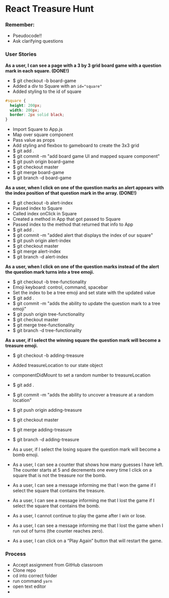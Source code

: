 # React Treasure Hunt

### Remember:
- Pseudocode!!
- Ask clarifying questions

### User Stories
**As a user, I can see a page with a 3 by 3 grid board game with a question mark in each square. (DONE!)**

- $ git checkout -b board-game
- Added a div to Square with an `id="square"`
- Added styling to the id of square
```css
#square {
  height: 200px;
  width: 200px;
  border: 2px solid black;
}
```
- Import Square to App.js
- Map over square component
- Pass value as props
- Add styling and flexbox to gameboard to create the 3x3 grid
- $ git add .
- $ git commit -m "add board game UI and mapped square component"
- $ git push origin board-game
- $ git checkout master
- $ git merge board-game
- $ git branch -d board-game


**As a user, when I click on one of the question marks an alert appears with the index position of that question mark in the array. (DONE!)**
- $ git checkout -b alert-index
- Passed index to Square
- Called index onClick in Square
- Created a method in App that got passed to Square
- Passed index to the method that returned that info to App
- $ git add .
- $ git commit -m "added alert that displays the index of our square"
- $ git push origin alert-index
- $ git checkout master
- $ git merge alert-index
- $ git branch -d alert-index


**As a user, when I click on one of the question marks instead of the alert the question mark turns into a tree emoji.**
- $ git checkout -b tree-functionality
- Emoji keyboard: control, command, spacebar
- Set the index to be a tree emoji and set state with the updated value
- $ git add .
- $ git commit -m "adds the ability to update the question mark to a tree emoji"
- $ git push origin tree-functionality
- $ git checkout master
- $ git merge tree-functionality
- $ git branch -d tree-functionality

**As a user, if I select the winning square the question mark will become a treasure emoji.**
- $ git checkout -b adding-treasure
- Added treasureLocation to our state object
- componentDidMount to set a random number to treasureLocation
- $ git add .
- $ git commit -m "adds the ability to uncover a treasure at a random location"
- $ git push origin adding-treasure
- $ git checkout master
- $ git merge adding-treasure
- $ git branch -d adding-treasure


- As a user, if I select the losing square the question mark will become a bomb emoji.
- As a user, I can see a counter that shows how many guesses I have left. The counter starts at 5 and decrements one every time I click on a square that is not the treasure nor the bomb.
- As a user, I can see a message informing me that I won the game if I select the square that contains the treasure.
- As a user, I can see a message informing me that I lost the game if I select the square that contains the bomb.
- As a user, I cannot continue to play the game after I win or lose.
- As a user, I can see a message informing me that I lost the game when I run out of turns (the counter reaches zero).
- As a user, I can click on a “Play Again” button that will restart the game.


### Process
- Accept assignment from GitHub classroom
- Clone repo
- cd into correct folder
- run command `yarn`
- open text editor
-
